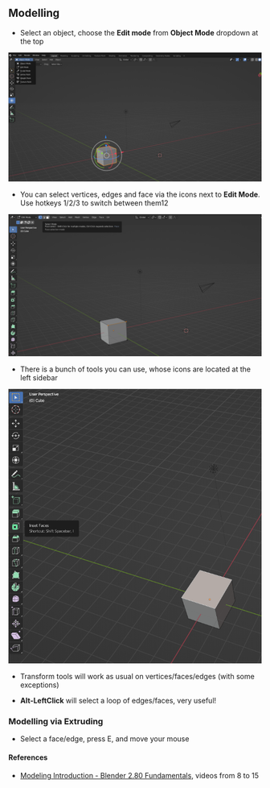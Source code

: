 

## Modelling

- Select an object, choose the **Edit mode** from **Object Mode** dropdown at the top

![](edit_mode.PNG)

- You can select vertices, edges and face via the icons next to **Edit Mode**. Use hotkeys 1/2/3 to switch between them12

![](picking_type.PNG)


- There is a bunch of tools you can use, whose icons are located at the left sidebar

![](modelling_sidebar.PNG)

- Transform tools will work as usual on vertices/faces/edges (with some exceptions)

- **Alt-LeftClick** will select a loop of edges/faces, very useful!

### Modelling via Extruding

- Select a face/edge, press E, and move your mouse


#### References

- [Modeling Introduction - Blender 2.80 Fundamentals](https://www.youtube.com/watch?v=7bHleRTEmZ0&list=PLa1F2ddGya_-UvuAqHAksYnB0qL9yWDO6&index=8), videos from 8 to 15